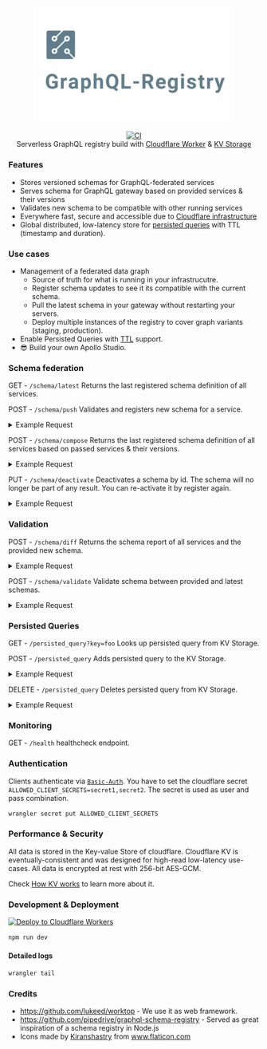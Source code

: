 <div align="center">
  <img src="logo.png" alt="graphql-registry" width="400" />
</div>

<br>

<div align="center">
  <a href="https://github.com/StarpTech/graphql-registry/actions?query=workflow%3ACI">
    <img src="https://github.com/StarpTech/graphql-registry/workflows/CI/badge.svg?event=push" alt="CI" />
  </a>
</div>

<div align="center">Serverless GraphQL registry build with <a href="https://developers.cloudflare.com/workers/learning/how-workers-works">Cloudflare Worker</a> &amp; <a href="https://developers.cloudflare.com/workers/learning/how-kv-works">KV Storage</a></div>

### Features

- Stores versioned schemas for GraphQL-federated services
- Serves schema for GraphQL gateway based on provided services & their versions
- Validates new schema to be compatible with other running services
- Everywhere fast, secure and accessible due to [Cloudflare infrastructure](https://developers.cloudflare.com/workers/learning/how-workers-works)
- Global distributed, low-latency store for [persisted queries](https://www.apollographql.com/docs/apollo-server/performance/apq/) with TTL (timestamp and duration).

### Use cases

- Management of a federated data graph
  - Source of truth for what is running in your infrastrucutre.
  - Register schema updates to see it its compatible with the current schema.
  - Pull the latest schema in your gateway without restarting your servers.
  - Deploy multiple instances of the registry to cover graph variants (staging, production).
- Enable Persisted Queries with [TTL](https://www.apollographql.com/docs/apollo-server/performance/apq/#adjusting-cache-time-to-live-ttl) support.
- :sunglasses: Build your own Apollo Studio.

### Schema federation

GET - `/schema/latest` Returns the last registered schema definition of all services.

POST - `/schema/push` Validates and registers new schema for a service.

<details>
<summary>Example Request</summary>
<p>

```json
{
  "type_defs": "type Query { hello: String }",
  "version": "1",
  "name": "foo"
}
```

</p>
</details>

POST - `/schema/compose` Returns the last registered schema definition of all services based on passed services & their versions.

<details>
<summary>Example Request</summary>
<p>

```json
{
  "services": [{ "name": "foo", "version": "1" }]
}
```

</p>
</details>

PUT - `/schema/deactivate` Deactivates a schema by id. The schema will no longer be part of any result. You can re-activate it by register again.

<details>
<summary>Example Request</summary>
<p>

```json
{
  "schemaId": "916348424"
}
```

</p>
</details>

### Validation

POST - `/schema/diff` Returns the schema report of all services and the provided new schema.

<details>
<summary>Example Request</summary>
<p>

```json
{
  "type_defs": "type Query { hello: String }",
  "name": "foo"
}
```

</p>
</details>

POST - `/schema/validate` Validate schema between provided and latest schemas.

<details>
<summary>Example Request</summary>
<p>

```json
{
  "type_defs": "type Query { hello: String }",
  "name": "foo"
}
```

</p>
</details>

### Persisted Queries

GET - `/persisted_query?key=foo` Looks up persisted query from KV Storage.

POST - `/persisted_query` Adds persisted query to the KV Storage.

<details>
<summary>Example Request</summary>
<p>

```jsonc
{
  "key": "apq:foo",
  "query": "query",
  "expiration": 1619269775623, // specific date as unix-timestamp
  "ttl": 600 // 5min
}
```

</p>
</details>

DELETE - `/persisted_query` Deletes persisted query from KV Storage.

<details>
<summary>Example Request</summary>
<p>

```json
{
  "key": "apq:foo"
}
```

</p>
</details>

### Monitoring

GET - `/health` healthcheck endpoint.

### Authentication

Clients authenticate via [`Basic-Auth`](https://en.wikipedia.org/wiki/Basic_access_authentication). You have to set the cloudflare secret `ALLOWED_CLIENT_SECRETS=secret1,secret2`. The secret is used as user and pass combination.

```sh
wrangler secret put ALLOWED_CLIENT_SECRETS
```

### Performance & Security

All data is stored in the Key-value Store of cloudflare. Cloudflare KV is eventually-consistent and was designed for high-read low-latency use-cases. All data is encrypted at rest with 256-bit AES-GCM.

Check [How KV works](https://developers.cloudflare.com/workers/learning/how-kv-works) to learn more about it.

### Development & Deployment

[![Deploy to Cloudflare Workers](https://deploy.workers.cloudflare.com/button)](https://deploy.workers.cloudflare.com/?url=https://github.com/StarpTech/graphql-registry)

```sh
npm run dev
```

#### Detailed logs

```sh
wrangler tail
```

### Credits

- https://github.com/lukeed/worktop - We use it as web framework.
- https://github.com/pipedrive/graphql-schema-registry - Served as great inspiration of a schema registry in Node.js
- <div>Icons made by <a href="" title="Kiranshastry">Kiranshastry</a> from <a href="https://www.flaticon.com/" title="Flaticon">www.flaticon.com</a></div>
